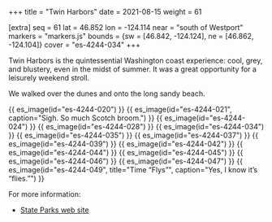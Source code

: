 +++
title = "Twin Harbors"
date = 2021-08-15
weight = 61

[extra]
seq = 61
lat = 46.852
lon = -124.114
near = "south of Westport"
markers = "markers.js"
bounds = {sw = [46.842, -124.124], ne = [46.862, -124.104]}
cover = "es-4244-034"
+++

Twin Harbors is the quintessential Washington coast experience: cool, grey, and blustery, even in the midst of summer. It was a great opportunity for a leisurely weekend stroll.

<!-- more -->

We walked over the dunes and onto the long sandy beach.

{{ es_image(id="es-4244-020") }}
{{ es_image(id="es-4244-021", caption="Sigh. So much Scotch broom.") }}
{{ es_image(id="es-4244-024") }}
{{ es_image(id="es-4244-028") }}
{{ es_image(id="es-4244-034") }}
{{ es_image(id="es-4244-035") }}
{{ es_image(id="es-4244-037") }}
{{ es_image(id="es-4244-039") }}
{{ es_image(id="es-4244-042") }}
{{ es_image(id="es-4244-044") }}
{{ es_image(id="es-4244-045") }}
{{ es_image(id="es-4244-046") }}
{{ es_image(id="es-4244-047") }}
{{ es_image(id="es-4244-049", title="Time “Flys”", caption="Yes, I know it’s “flies.”") }}

For more information:

* [State Parks web site](https://parks.state.wa.us/292/Twin-Harbors)
